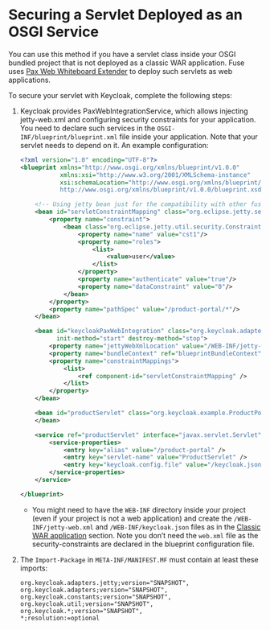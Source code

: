 # Securing a Servlet Deployed as an OSGI Service

You can use this method if you have a servlet class inside your OSGI bundled project that is not deployed as a classic WAR application. Fuse uses [Pax Web Whiteboard Extender](https://ops4j1.jira.com/wiki/display/ops4j/Pax+Web+Extender+-+Whiteboard) to deploy such servlets as web applications.

To secure your servlet with Keycloak, complete the following steps:

1.  Keycloak provides PaxWebIntegrationService, which allows injecting jetty-web.xml and configuring security constraints for your application. You need to declare such services in the `OSGI-INF/blueprint/blueprint.xml` file inside your application. Note that your servlet needs to depend on it. An example configuration:

    ```xml
    <?xml version="1.0" encoding="UTF-8"?>
    <blueprint xmlns="http://www.osgi.org/xmlns/blueprint/v1.0.0"
               xmlns:xsi="http://www.w3.org/2001/XMLSchema-instance"
               xsi:schemaLocation="http://www.osgi.org/xmlns/blueprint/v1.0.0
               http://www.osgi.org/xmlns/blueprint/v1.0.0/blueprint.xsd">

        <!-- Using jetty bean just for the compatibility with other fuse services -->
        <bean id="servletConstraintMapping" class="org.eclipse.jetty.security.ConstraintMapping">
            <property name="constraint">
                <bean class="org.eclipse.jetty.util.security.Constraint">
                    <property name="name" value="cst1"/>
                    <property name="roles">
                        <list>
                            <value>user</value>
                        </list>
                    </property>
                    <property name="authenticate" value="true"/>
                    <property name="dataConstraint" value="0"/>
                </bean>
            </property>
            <property name="pathSpec" value="/product-portal/*"/>
        </bean>

        <bean id="keycloakPaxWebIntegration" class="org.keycloak.adapters.osgi.PaxWebIntegrationService"
              init-method="start" destroy-method="stop">
            <property name="jettyWebXmlLocation" value="/WEB-INF/jetty-web.xml" />
            <property name="bundleContext" ref="blueprintBundleContext" />
            <property name="constraintMappings">
                <list>
                    <ref component-id="servletConstraintMapping" />
                </list>
            </property>
        </bean>

        <bean id="productServlet" class="org.keycloak.example.ProductPortalServlet" depends-on="keycloakPaxWebIntegration">
        </bean>

        <service ref="productServlet" interface="javax.servlet.Servlet">
            <service-properties>
                <entry key="alias" value="/product-portal" />
                <entry key="servlet-name" value="ProductServlet" />
                <entry key="keycloak.config.file" value="/keycloak.json" />
            </service-properties>
        </service>

    </blueprint>
    ```

    * You might need to have the `WEB-INF` directory inside your project (even if your project is not a web application) and create the `/WEB-INF/jetty-web.xml` and `/WEB-INF/keycloak.json` files as in the [Classic WAR application](https://wjw465150.gitbooks.io/keycloak-documentation/content/securing\_apps/topics/oidc/java/fuse/classic-war.html#\_fuse\_adapter\_classic\_war) section. Note you don’t need the `web.xml` file as the security-constraints are declared in the blueprint configuration file.
2.  The `Import-Package` in `META-INF/MANIFEST.MF` must contain at least these imports:

    ```
    org.keycloak.adapters.jetty;version="SNAPSHOT",
    org.keycloak.adapters;version="SNAPSHOT",
    org.keycloak.constants;version="SNAPSHOT",
    org.keycloak.util;version="SNAPSHOT",
    org.keycloak.*;version="SNAPSHOT",
    *;resolution:=optional
    ```
